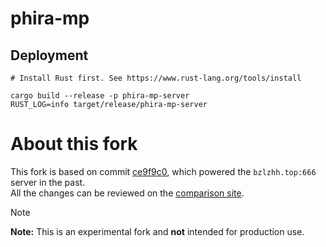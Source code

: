 
# phira-mp

## Deployment

```shell
# Install Rust first. See https://www.rust-lang.org/tools/install

cargo build --release -p phira-mp-server
RUST_LOG=info target/release/phira-mp-server
```

# About this fork

This fork is based on commit [ce9f9c0](https://github.com/TeamFlos/phira-mp/tree/ce9f9c08032179eabf4c1976fc52bbda746948e8), which powered the `bzlzhh.top:666` server in the past.  
All the changes can be reviewed on the [comparison site](https://github.com/TeamFlos/phira-mp/compare/main...BZLZHH:phira-mp-modified-edition:main).
> [!NOTE]
>
> **Note:** This is an experimental fork and **not** intended for production use.